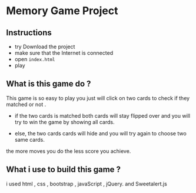 # Memory Game Project


## Instructions
* try Download the project 
* make sure that the Internet is connected
* open `index.html`
* play


## What is this game do ?
This game is so easy to play you just will click on two cards to check if they matched or not .

* if the two cards is matched both cards will stay flipped over and you will try to win the game by showing all cards.

* else, the two cards cards will hide and you will try again to choose two same cards.

the more moves you do the less score you achieve.


## What i use to build this game ?
i used html , css , bootstrap , javaScript , jQuery. and Sweetalert.js 
